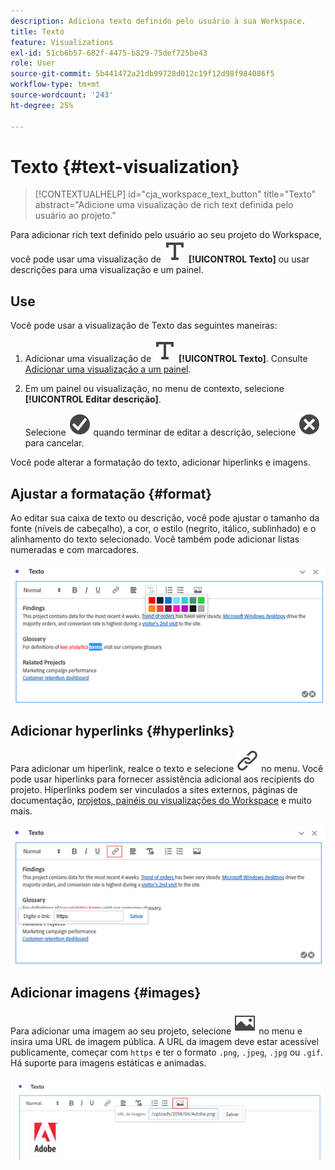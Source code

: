 ```yaml
---
description: Adiciona texto definido pelo usuário à sua Workspace.
title: Texto
feature: Visualizations
exl-id: 51cb6b57-682f-4475-b829-75def725be43
role: User
source-git-commit: 5b441472a21db99728d012c19f12d98f984086f5
workflow-type: tm+mt
source-wordcount: '243'
ht-degree: 25%

---
```


# Texto {#text-visualization}

<!-- markdownlint-disable MD034 -->

>[!CONTEXTUALHELP]
>id="cja_workspace_text_button"
>title="Texto"
>abstract="Adicione uma visualização de rich text definida pelo usuário ao projeto."

<!-- markdownlint-enable MD034 -->


Para adicionar rich text definido pelo usuário ao seu projeto do Workspace, você pode usar uma visualização de ![Texto](/help/assets/icons/Text.svg) **[!UICONTROL Texto]** ou usar descrições para uma visualização e um painel.

## Use 

Você pode usar a visualização de Texto das seguintes maneiras:

1. Adicionar uma visualização de ![Texto](/help/assets/icons/Text.svg) **[!UICONTROL Texto]**. Consulte [Adicionar uma visualização a um painel](freeform-analysis-visualizations.md#add-visualizations-to-a-panel).

1. Em um painel ou visualização, no menu de contexto, selecione **[!UICONTROL Editar descrição]**.

   Selecione ![CheckmarkCircle](/help/assets/icons/CheckmarkCircle.svg) quando terminar de editar a descrição, selecione ![CloseCircle](/help/assets/icons/CloseCircle.svg) para cancelar.

Você pode alterar a formatação do texto, adicionar hiperlinks e imagens.

## Ajustar a formatação {#format}

Ao editar sua caixa de texto ou descrição, você pode ajustar o tamanho da fonte (níveis de cabeçalho), a cor, o estilo (negrito, itálico, sublinhado) e o alinhamento do texto selecionado. Você também pode adicionar listas numeradas e com marcadores.

![Opções de texto para um projeto do Workspace destacando a paleta de cores de texto.](assets/format.png)

## Adicionar hyperlinks {#hyperlinks}

Para adicionar um hiperlink, realce o texto e selecione ![Link](/help/assets/icons/Link.svg) no menu. Você pode usar hiperlinks para fornecer assistência adicional aos recipients do projeto. Hiperlinks podem ser vinculados a sites externos, páginas de documentação, [projetos, painéis ou visualizações do Workspace](https://experienceleague.adobe.com/en/docs/analytics/analyze/analysis-workspace/curate-share/shareable-links) e muito mais.

![Opções de texto com o ícone de link realçado.](assets/hyperlink.png)

## Adicionar imagens {#images}

Para adicionar uma imagem ao seu projeto, selecione ![Imagem](/help/assets/icons/Image.svg) no menu e insira uma URL de imagem pública. A URL da imagem deve estar acessível publicamente, começar com `https` e ter o formato `.png`, `.jpeg`, `.jpg` ou `.gif`. Há suporte para imagens estáticas e animadas.

![Opções de texto com o ícone de imagem selecionado.](assets/image.png)
